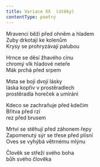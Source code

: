 ```yaml
---
title: Variace XX  (útěky)
contentType: poetry
---
```


<section>

Mravenci běží před ohněm a hladem  
Zuby drkotají ke kolenům  
Krysy se prohryzávají palubou

Hrnce se děsí žhavého cínu  
chromý vlk hladové neteře  
Mák prchá před srpem

Msta se bojí dvojí lásky  
láska kopřiv v prostěradlech  
prostěradla horeček a umírání

Kdeco se zachraňuje před kdečím  
Břitva před rzí  
rez před brusem

Mrtví se stěhují před záhonem řepy  
Zapomenutý sýr se třese před plísní  
Oves se vyhýbá větrnému mlýnu

Člověk se střeží svého boha  
bůh svého člověka

</section>
